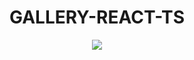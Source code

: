 
<h1 align="center">
  GALLERY-REACT-TS
</h1>


<p align="center">
  <img  src="https://user-images.githubusercontent.com/76504596/173489796-9373927b-6e50-448f-8841-4b8e4f241b15.png">
</p>


